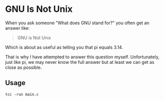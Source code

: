 # GNU Is Not Unix

When you ask someone "What does GNU stand for?" you often get an answer like:

> GNU is Not Unix

Which is about as useful as telling you that pi equals 3.14.

That is why I have attempted to answer this question myself.
Unfortunately, just like pi, we may never know the full answer but at least we can get as close as possible.

## Usage

```
tcc -run main.c
```

